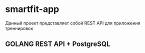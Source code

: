 # smartfit-app
Данный проект представляет собой REST API для приложения треннировок
## GOLANG REST API + PostgreSQL